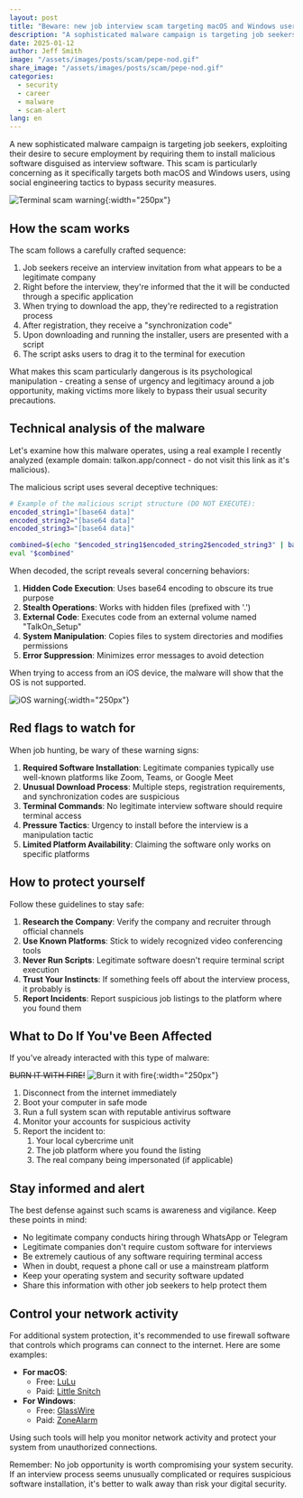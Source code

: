 ```yaml
---
layout: post
title: "Beware: new job interview scam targeting macOS and Windows users"
description: "A sophisticated malware campaign is targeting job seekers by requiring them to install fake interview software. Learn how to identify and protect yourself from this scam."
date: 2025-01-12
author: Jeff Smith
image: "/assets/images/posts/scam/pepe-nod.gif"
share_image: "/assets/images/posts/scam/pepe-nod.gif"
categories: 
  - security
  - career
  - malware
  - scam-alert
lang: en
---
```


A new sophisticated malware campaign is targeting job seekers, exploiting their desire to secure employment by requiring them to install malicious software disguised as interview software. This scam is particularly concerning as it specifically targets both macOS and Windows users, using social engineering tactics to bypass security measures.

![Terminal scam warning ](/assets/images/posts/scam/pepe-nod.gif){:width="250px"}

## How the scam works

The scam follows a carefully crafted sequence:

1. Job seekers receive an interview invitation from what appears to be a legitimate company
2. Right before the interview, they're informed that the it will be conducted through a specific application
3. When trying to download the app, they're redirected to a registration process
4. After registration, they receive a "synchronization code"
5. Upon downloading and running the installer, users are presented with a script
6. The script asks users to drag it to the terminal for execution

What makes this scam particularly dangerous is its psychological manipulation - creating a sense of urgency and legitimacy around a job opportunity, making victims more likely to bypass their usual security precautions.

## Technical analysis of the malware

Let's examine how this malware operates, using a real example I recently analyzed (example domain: talkon.app/connect - do not visit this link as it's malicious).

The malicious script uses several deceptive techniques:

```bash
# Example of the malicious script structure (DO NOT EXECUTE):
encoded_string1="[base64 data]"
encoded_string2="[base64 data]"
encoded_string3="[base64 data]"

combined=$(echo "$encoded_string1$encoded_string2$encoded_string3" | base64 -d)
eval "$combined"
```

When decoded, the script reveals several concerning behaviors:

1. **Hidden Code Execution**: Uses base64 encoding to obscure its true purpose
2. **Stealth Operations**: Works with hidden files (prefixed with '.')
3. **External Code**: Executes code from an external volume named "TalkOn_Setup"
4. **System Manipulation**: Copies files to system directories and modifies permissions
5. **Error Suppression**: Minimizes error messages to avoid detection

When trying to access from an iOS device, the malware will show that the OS is not supported.

![iOS warning](/assets/images/posts/scam/zoom-scam.png){:width="250px"}

## Red flags to watch for

When job hunting, be wary of these warning signs:

1. **Required Software Installation**: Legitimate companies typically use well-known platforms like Zoom, Teams, or Google Meet
2. **Unusual Download Process**: Multiple steps, registration requirements, and synchronization codes are suspicious
3. **Terminal Commands**: No legitimate interview software should require terminal access
4. **Pressure Tactics**: Urgency to install before the interview is a manipulation tactic
5. **Limited Platform Availability**: Claiming the software only works on specific platforms

## How to protect yourself

Follow these guidelines to stay safe:

1. **Research the Company**: Verify the company and recruiter through official channels
2. **Use Known Platforms**: Stick to widely recognized video conferencing tools
3. **Never Run Scripts**: Legitimate software doesn't require terminal script execution
4. **Trust Your Instincts**: If something feels off about the interview process, it probably is
5. **Report Incidents**: Report suspicious job listings to the platform where you found them

## What to Do If You've Been Affected

If you've already interacted with this type of malware:

<del>BURN IT WITH FIRE!</del>
![Burn it with fire](/assets/images/posts/scam/pepe-the-frog-torch.gif){:width="250px"}

1. Disconnect from the internet immediately
2. Boot your computer in safe mode
3. Run a full system scan with reputable antivirus software
4. Monitor your accounts for suspicious activity
5. Report the incident to:
   1. Your local cybercrime unit
   2. The job platform where you found the listing
   3. The real company being impersonated (if applicable)

## Stay informed and alert

The best defense against such scams is awareness and vigilance. Keep these points in mind:

- No legitimate company conducts hiring through WhatsApp or Telegram
- Legitimate companies don't require custom software for interviews
- Be extremely cautious of any software requiring terminal access
- When in doubt, request a phone call or use a mainstream platform
- Keep your operating system and security software updated
- Share this information with other job seekers to help protect them

## Control your network activity

For additional system protection, it's recommended to use firewall software that controls which programs can connect to the internet. Here are some examples:

- **For macOS**: 
  - Free: [LuLu](https://objective-see.org/products/lulu.html)
  - Paid: [Little Snitch](https://www.obdev.at/products/littlesnitch/index.html)
- **For Windows**: 
  - Free: [GlassWire](https://www.glasswire.com/)
  - Paid: [ZoneAlarm](https://www.zonealarm.com/software/free-firewall/)

Using such tools will help you monitor network activity and protect your system from unauthorized connections.

Remember: No job opportunity is worth compromising your system security. If an interview process seems unusually complicated or requires suspicious software installation, it's better to walk away than risk your digital security. 